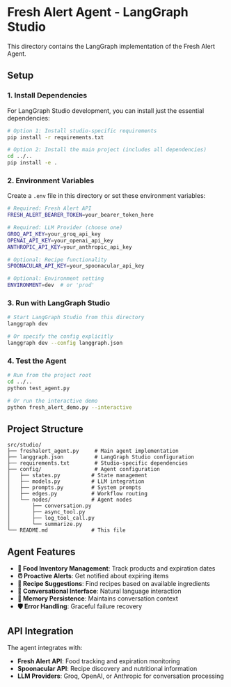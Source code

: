 # Fresh Alert Agent - LangGraph Studio

This directory contains the LangGraph implementation of the Fresh Alert Agent.

## Setup

### 1. Install Dependencies

For LangGraph Studio development, you can install just the essential dependencies:

```bash
# Option 1: Install studio-specific requirements
pip install -r requirements.txt

# Option 2: Install the main project (includes all dependencies)
cd ../..
pip install -e .
```

### 2. Environment Variables

Create a `.env` file in this directory or set these environment variables:

```bash
# Required: Fresh Alert API
FRESH_ALERT_BEARER_TOKEN=your_bearer_token_here

# Required: LLM Provider (choose one)
GROQ_API_KEY=your_groq_api_key
OPENAI_API_KEY=your_openai_api_key
ANTHROPIC_API_KEY=your_anthropic_api_key

# Optional: Recipe functionality
SPOONACULAR_API_KEY=your_spoonacular_api_key

# Optional: Environment setting
ENVIRONMENT=dev  # or 'prod'
```

### 3. Run with LangGraph Studio

```bash
# Start LangGraph Studio from this directory
langgraph dev

# Or specify the config explicitly
langgraph dev --config langgraph.json
```

### 4. Test the Agent

```bash
# Run from the project root
cd ../..
python test_agent.py

# Or run the interactive demo
python fresh_alert_demo.py --interactive
```

## Project Structure

```
src/studio/
├── freshalert_agent.py     # Main agent implementation
├── langgraph.json          # LangGraph Studio configuration
├── requirements.txt        # Studio-specific dependencies
├── config/                 # Agent configuration
│   ├── states.py          # State management
│   ├── models.py          # LLM integration
│   ├── prompts.py         # System prompts
│   ├── edges.py           # Workflow routing
│   └── nodes/             # Agent nodes
│       ├── conversation.py
│       ├── async_tool.py
│       ├── log_tool_call.py
│       └── summarize.py
└── README.md              # This file
```

## Agent Features

- **🍎 Food Inventory Management**: Track products and expiration dates
- **⏰ Proactive Alerts**: Get notified about expiring items
- **🍳 Recipe Suggestions**: Find recipes based on available ingredients
- **💬 Conversational Interface**: Natural language interaction
- **🔄 Memory Persistence**: Maintains conversation context
- **🛡️ Error Handling**: Graceful failure recovery

## API Integration

The agent integrates with:

- **Fresh Alert API**: Food tracking and expiration monitoring
- **Spoonacular API**: Recipe discovery and nutritional information
- **LLM Providers**: Groq, OpenAI, or Anthropic for conversation processing